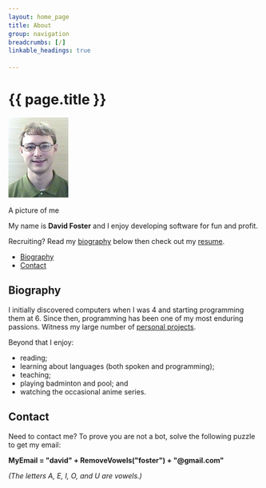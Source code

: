 ```yaml
---
layout: home_page
title: About
group: navigation
breadcrumbs: [/]
linkable_headings: true

---
```

<h1>{{ page.title }}</h1>

<div class="image-box">
  <img src="portrait.jpg" width="120" height="160" alt="Portrait of David Foster" />
  <p>A picture of me</p>
</div>

My name is **David Foster** and I enjoy developing software for fun and profit.

Recruiting? Read my [biography] below then check out my [resume].

[biography]: #biography
[resume]: /about/resume/

<div class="toc">
  <ul>
    <li><a href="#biography">Biography</a></li>
    <li><a href="#contact">Contact</a></li>
  </ul>
</div>

<h2 id="biography">Biography</h2>

I initially discovered computers when I was 4 and starting programming them at 6.
Since then, programming has been one of my most enduring passions.
Witness my large number of [personal projects](/projects/).

Beyond that I enjoy:

* reading;
* learning about languages (both spoken and programming);
* teaching;
* playing badminton and pool; and
* watching the occasional anime series.

<h2 id="contact">Contact</h2>

Need to contact me? To prove you are not a bot, solve the following puzzle to get my email:

**MyEmail = "david" + RemoveVowels("foster") + "@gmail.com"**

*(The letters A, E, I, O, and U are vowels.)*
